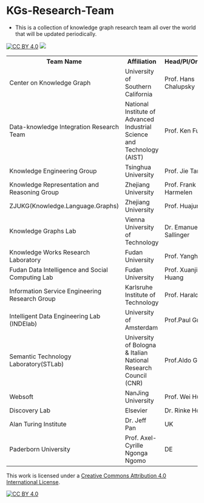 # KGs-Research-Team
- This is a collection of knowledge graph research team all over the world that will be updated periodically.

[![CC BY 4.0][cc-by-shield]][cc-by] ![](https://img.shields.io/github/last-commit/machuangtao/KGs-Research-Team?color=blue)

<table class="tg">
  <tr>
    <th class="tg-yw4l"><b>Team Name</b></th>
     <th class="tg-yw4l"><b>Affiliation</b></th>
    <th class="tg-yw4l"><b>Head/PI/Organizers</b></th>
    <th class="tg-yw4l"><b>Country</b></th>
    <th class="tg-yw4l"><b>Website</b></th>
  </tr>
  
  <tr>
    <td class="tg-yw4l">Center on Knowledge Graph</td>
    <td class="tg-yw4l">University of Southern California</td>
    <td class="tg-yw4l">Prof. Hans Chalupsky</td>
    <td class="tg-yw4l">USA</td>
    <td class="tg-yw4l">https://usc-isi-i2.github.io/</td>
   <tr>
    <td class="tg-yw4l">Data-knowledge Integration Research Team</td>
    <td class="tg-yw4l">National Institute of Advanced Industrial Science and Technology (AIST)</td>
    <td class="tg-yw4l">Prof. Ken Fukuda</td>
    <td class="tg-yw4l">JP</td>
    <td class="tg-yw4l">https://www.airc.aist.go.jp/en/dkirt/</td>
  </tr>
  <tr>
    <td class="tg-yw4l">Knowledge Engineering Group</td>
    <td class="tg-yw4l">Tsinghua University</td>
    <td class="tg-yw4l">Prof. Jie Tang</td>
    <td class="tg-yw4l">CN</td>
    <td class="tg-yw4l">http://keg.cs.tsinghua.edu.cn/</td>
  </tr>
  <tr>
    <td class="tg-yw4l">Knowledge Representation and Reasoning Group</td>
    <td class="tg-yw4l">Zhejiang University</td>
    <td class="tg-yw4l">Prof. Frank van Harmelen</td>
    <td class="tg-yw4l">NL</td>
    <td class="tg-yw4l">https://krr.cs.vu.nl/</td>
  </tr>
  <tr>
    <td class="tg-yw4l">ZJUKG(Knowledge.Language.Graphs)</td>
    <td class="tg-yw4l">Zhejiang University</td>
    <td class="tg-yw4l">Prof. Huajun Chen</td>
    <td class="tg-yw4l">CN</td>
    <td class="tg-yw4l">http://zjukg.org/</td>
  </tr>
    <tr>
    <td class="tg-yw4l">Knowledge Graphs Lab</td>
    <td class="tg-yw4l">Vienna University of Technology</td>
    <td class="tg-yw4l">Dr. Emanuel Sallinger</td>
    <td class="tg-yw4l">AT</td>
    <td class="tg-yw4l">https://kg.dbai.tuwien.ac.at/</td>
  </tr>
  <tr>
    <td class="tg-yw4l">Knowledge Works Research Laboratory</td>
    <td class="tg-yw4l">Fudan University</td>
    <td class="tg-yw4l">Prof. Yanghua Xiao</td>
    <td class="tg-yw4l">CN</td>
    <td class="tg-yw4l">http://kw.fudan.edu.cn/</td>
  </tr>
   <tr>
    <td class="tg-yw4l">Fudan Data Intelligence and Social Computing Lab</td>
    <td class="tg-yw4l">Fudan University</td>
    <td class="tg-yw4l">Prof. Xuanjing Huang</td>
    <td class="tg-yw4l">CN</td>
    <td class="tg-yw4l">http://www.fudan-disc.com/</td>
  </tr>
  <tr>
    <td class="tg-yw4l">Information Service Engineering Research Group</td>
    <td class="tg-yw4l">Karlsruhe Institute of Technology</td>
    <td class="tg-yw4l">Prof. Harald Sack</td>
    <td class="tg-yw4l">DE</td>
    <td class="tg-yw4l">https://www.fiz-karlsruhe.de/en/forschung/information-service-engineering</td>
  </tr>
  <tr>
    <td class="tg-yw4l">Intelligent Data Engineering Lab (INDElab)</td>
    <td class="tg-yw4l">University of Amsterdam</td>
    <td class="tg-yw4l">Prof.Paul Groth</td>
    <td class="tg-yw4l">NL</td>
    <td class="tg-yw4l">https://indelab.org/</td>
  </tr>
  <tr>
    <td class="tg-yw4l">Semantic Technology Laboratory(STLab)</td>
    <td class="tg-yw4l">University of Bologna & Italian National Research Council (CNR)</td>
    <td class="tg-yw4l">Prof.Aldo Gangemi</td>
    <td class="tg-yw4l">IT</td>
    <td class="tg-yw4l">http://stlab.istc.cnr.it/</td>
  </tr>
   <tr>
    <td class="tg-yw4l">Websoft</td>
    <td class="tg-yw4l">NanJing University</td>
    <td class="tg-yw4l">Prof. Wei Hu</td>
    <td class="tg-yw4l">CN</td>
    <td class="tg-yw4l">http://ws.nju.edu.cn/</td>
  </tr>
    <tr>
    <td class="tg-yw4l">Discovery Lab</td>
    <td class="tg-yw4l">Elsevier</td>
    <td class="tg-yw4l">Dr. Rinke Hoekstra</td>
    <td class="tg-yw4l">NL</td>
    <td class="tg-yw4l">https://discoverylab.ai/</td>
  </tr>
    <tr>
    <td class="tg-yw4l>Knowledge Graphs Interest Group </td>
    <td class="tg-yw4l">Alan Turing Institute</td>
    <td class="tg-yw4l">Dr. Jeff Pan</td>
    <td class="tg-yw4l">UK</td>
    <td class="tg-yw4l">https://www.turing.ac.uk/research/interest-groups/knowledge-graphs/</td>
  </tr>
    <tr>
    <td class="tg-yw4l> Data Science (DICE) Group </td>
    <td class="tg-yw4l">Paderborn University</td>
    <td class="tg-yw4l">Prof. Axel-Cyrille Ngonga Ngomo</td>
    <td class="tg-yw4l">DE</td>
    <td class="tg-yw4l">https://dice-research.org/</td>
  </tr>
 </table> 

This work is licensed under a
[Creative Commons Attribution 4.0 International License][cc-by].

[![CC BY 4.0][cc-by-image]][cc-by]

[cc-by]: http://creativecommons.org/licenses/by/4.0/
[cc-by-image]: https://i.creativecommons.org/l/by/4.0/88x31.png
[cc-by-shield]: https://img.shields.io/badge/License-CC%20BY%204.0-lightgrey.svg
